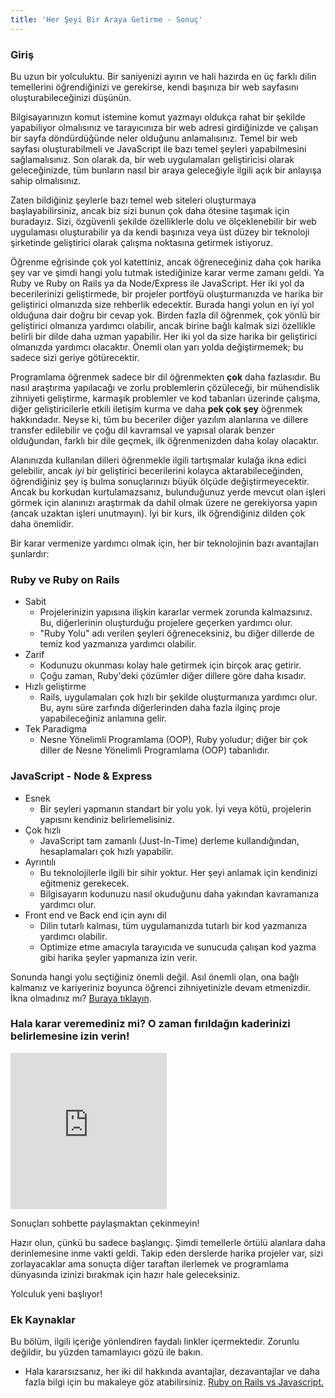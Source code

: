 ```yaml
---
title: 'Her Şeyi Bir Araya Getirme - Sonuç'
---
```


### Giriş

Bu uzun bir yolculuktu. Bir saniyenizi ayırın ve hali hazırda en üç farklı dilin temellerini öğrendiğinizi ve gerekirse, kendi başınıza bir web sayfasını oluşturabileceğinizi düşünün.

Bilgisayarınızın komut istemine komut yazmayı oldukça rahat bir şekilde yapabiliyor olmalısınız ve tarayıcınıza bir web adresi girdiğinizde ve çalışan bir sayfa döndürdüğünde neler olduğunu anlamalısınız. Temel bir web sayfası oluşturabilmeli ve JavaScript ile bazı temel şeyleri yapabilmesini sağlamalısınız. Son olarak da, bir web uygulamaları geliştiricisi olarak geleceğinizde, tüm bunların nasıl bir araya geleceğiyle ilgili açık bir anlayışa sahip olmalısınız.

Zaten bildiğiniz şeylerle bazı temel web siteleri oluşturmaya başlayabilirsiniz, ancak biz sizi bunun çok daha ötesine taşımak için buradayız. Sizi, özgüvenli şekilde özelliklerle dolu ve ölçeklenebilir bir web uygulaması oluşturabilir ya da kendi başınıza veya üst düzey bir teknoloji şirketinde geliştirici olarak çalışma noktasına getirmek istiyoruz.

Öğrenme eğrisinde çok yol katettiniz, ancak öğreneceğiniz daha çok harika şey var ve şimdi hangi yolu tutmak istediğinize karar verme zamanı geldi. Ya Ruby ve Ruby on Rails ya da Node/Express ile JavaScript. Her iki yol da becerilerinizi geliştirmede, bir projeler portföyü oluşturmanızda ve harika bir geliştirici olmanızda size rehberlik edecektir. Burada hangi yolun en iyi yol olduğuna dair doğru bir cevap yok. Birden fazla dil öğrenmek, çok yönlü bir geliştirici olmanıza yardımcı olabilir, ancak birine bağlı kalmak sizi özellikle belirli bir dilde daha uzman yapabilir. Her iki yol da size harika bir geliştirici olmanızda yardımcı olacaktır. Önemli olan yarı yolda değiştirmemek; bu sadece sizi geriye götürecektir.

Programlama öğrenmek sadece bir dil öğrenmekten **çok** daha fazlasıdır. Bu nasıl araştırma yapılacağı ve zorlu problemlerin çözüleceği, bir mühendislik zihniyeti geliştirme, karmaşık problemler ve kod tabanları üzerinde çalışma, diğer geliştiricilerle etkili iletişim kurma ve daha **pek çok şey** öğrenmek hakkındadır. Neyse ki, tüm bu beceriler diğer yazılım alanlarına ve dillere transfer edilebilir ve çoğu dil kavramsal ve yapısal olarak benzer olduğundan, farklı bir dile geçmek, ilk öğrenmenizden daha kolay olacaktır.

Alanınızda kullanılan dilleri öğrenmekle ilgili tartışmalar kulağa ikna edici gelebilir, ancak _iyi_ bir geliştirici becerilerini kolayca aktarabileceğinden, öğrendiğiniz şey iş bulma sonuçlarınızı büyük ölçüde değiştirmeyecektir. Ancak bu korkudan kurtulamazsanız, bulunduğunuz yerde mevcut olan işleri görmek için alanınızı araştırmak da dahil olmak üzere ne gerekiyorsa yapın (ancak uzaktan işleri unutmayın). İyi bir kurs, ilk öğrendiğiniz dilden çok daha önemlidir.

Bir karar vermenize yardımcı olmak için, her bir teknolojinin bazı avantajları şunlardır:

### Ruby ve Ruby on Rails

- Sabit
  - Projelerinizin yapısına ilişkin kararlar vermek zorunda kalmazsınız. Bu, diğerlerinin oluşturduğu projelere geçerken yardımcı olur.
  - "Ruby Yolu" adı verilen şeyleri öğreneceksiniz, bu diğer dillerde de temiz kod yazmanıza yardımcı olabilir.
- Zarif
  - Kodunuzu okunması kolay hale getirmek için birçok araç getirir.
  - Çoğu zaman, Ruby'deki çözümler diğer dillere göre daha kısadır.
- Hızlı geliştirme
  - Rails, uygulamaları çok hızlı bir şekilde oluşturmanıza yardımcı olur. Bu, aynı süre zarfında diğerlerinden daha fazla ilginç proje yapabileceğiniz anlamına gelir.
- Tek Paradigma
  - Nesne Yönelimli Programlama (OOP), Ruby yoludur; diğer bir çok diller de Nesne Yönelimli Programlama (OOP) tabanlıdır.

### JavaScript - Node & Express

- Esnek
  - Bir şeyleri yapmanın standart bir yolu yok. İyi veya kötü, projelerin yapısını kendiniz belirlemelisiniz.
- Çok hızlı
  - JavaScript tam zamanlı (Just-In-Time) derleme kullandığından, hesaplamaları çok hızlı yapabilir.
- Ayrıntılı
  - Bu teknolojilerle ilgili bir sihir yoktur. Her şeyi anlamak için kendinizi eğitmeniz gerekecek.
  - Bilgisayarın kodunuzu nasıl okuduğunu daha yakından kavramanıza yardımcı olur.
- Front end ve Back end için aynı dil
  - Dilin tutarlı kalması, tüm uygulamanızda tutarlı bir kod yazmanıza yardımcı olabilir.
  - Optimize etme amacıyla tarayıcıda ve sunucuda çalışan kod yazma gibi harika şeyler yapmanıza izin verir.

Sonunda hangi yolu seçtiğiniz önemli değil. Asıl önemli olan, ona bağlı kalmanız ve kariyeriniz boyunca öğrenci zihniyetinizle devam etmenizdir. İkna olmadınız mı? [Buraya tıklayın](https://medium.com/@bycdiaz/choosing-the-right-language-a-short-guide-on-how-not-to-ruin-your-career-2b353be1371).

### Hala karar veremediniz mi? O zaman fırıldağın kaderinizi belirlemesine izin verin!

<iframe
  src="https://wheeldecide.com/e.php?c1=Ruby+on+Rails&c2=Node&col=rgy&t=The+Odin+Project+Path+Wheel&time=7"
  sandbox="allow-scripts allow-same-origin"
  width="250"
  height="250"
  scrolling="no"
  frameborder="0"
></iframe>

Sonuçları sohbette paylaşmaktan çekinmeyin!

Hazır olun, çünkü bu sadece başlangıç. Şimdi temellerle örtülü alanlara daha derinlemesine inme vakti geldi. Takip eden derslerde harika projeler var, sizi zorlayacaklar ama sonuçta diğer taraftan ilerlemek ve programlama dünyasında izinizi bırakmak için hazır hale geleceksiniz.

Yolculuk yeni başlıyor!

### Ek Kaynaklar

Bu bölüm, ilgili içeriğe yönlendiren faydalı linkler içermektedir. Zorunlu değildir, bu yüzden tamamlayıcı gözü ile bakın.

- Hala kararsızsanız, her iki dil hakkında avantajlar, dezavantajlar ve daha fazla bilgi için bu makaleye göz atabilirsiniz. [Ruby on Rails vs Javascript.](https://cloudinfrastructureservices.co.uk/ruby-on-rails-vs-javascript-whats-the-difference/)
